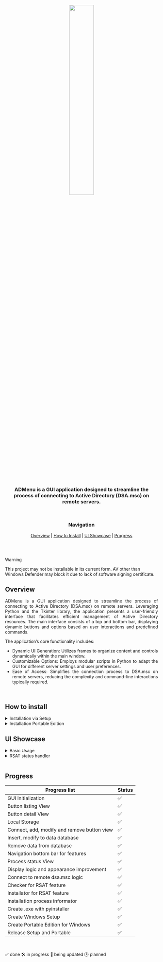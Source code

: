 <div align='center'>

<img src="https://github.com/Kiemoniasty/ADMenu/blob/main/assets/samoyedlogo.png" style="width: 40%; max-width: 250px;"/>

<br>

<h3> ADMenu is a GUI application designed to streamline the process of connecting to Active Directory (DSA.msc) on remote servers. </h3>

<br>

### Navigation

[Overview](#overview) | [How to Install](#how-to-install) | [UI Showcase](#ui-showcase) | [Progress](#progress)

</div>

<br>
<br>

> [!WARNING]
> This project may not be installable in its current form. AV other than Windows Defender may block it due to lack of software signing certificate.

## Overview

<div align='justify'>
ADMenu is a GUI application designed to streamline the process of connecting to Active Directory (DSA.msc) on remote servers. Leveraging Python and the Tkinter library, the application presents a user-friendly interface that facilitates efficient management of Active Directory resources. The main interface consists of a top and bottom bar, displaying dynamic buttons and options based on user interactions and predefined commands.

The application’s core functionality includes:

  <ul>
    <li>Dynamic UI Generation: Utilizes frames to organize content and controls dynamically within the main window.</li>
    <li>Customizable Options: Employs modular scripts in Python to adapt the GUI for different server settings and user preferences.</li>
    <li>Ease of Access: Simplifies the connection process to DSA.msc on remote servers, reducing the complexity and command-line interactions typically required.</li>
  </ul>
</div>

<br>

## How to install

<details>

<summary>Installation via Setup</summary>

<br>

<div align="center">
<table>
  <tr>
      <img src="https://github.com/Kiemoniasty/ADMenu/assets/105559027/191e104c-1f08-4763-a674-3326fb4bb32f" alt="I'm working on it" style="width: 70%; max-width: 250px;"/>
      <p>I'm working on it</p>
      <br>
  </tr>
</table>

</div>
</details>

<details>

<summary>Installation Portable Edition</summary>

<br>

<div align="center">
<table>
  <tr>
      <img src="https://github.com/Kiemoniasty/ADMenu/assets/105559027/191e104c-1f08-4763-a674-3326fb4bb32f" alt="I'm working on it" style="width: 70%; max-width: 250px;"/>
      <p>I'm working on it</p>
      <br>
  </tr>
</table>

</div>
</details>

## UI Showcase

<details>

<summary>Basic Usage</summary>

<br>

<div align="center">

<table>
  <tr>
      <img src="https://github.com/Kiemoniasty/ADMenu/assets/105559027/191e104c-1f08-4763-a674-3326fb4bb32f" alt="Initial View" style="width: 70%; max-width: 250px;"/>
      <p>Initial View</p>
      <br>
  </tr>
  <tr>
      <img src="https://github.com/Kiemoniasty/ADMenu/assets/105559027/191e104c-1f08-4763-a674-3326fb4bb32f" alt="Add Button View" style="width: 70%; max-width: 250px;"/>
      <p>Add Button View</p>
      <br>
  </tr>
  <tr>
      <img src="https://github.com/Kiemoniasty/ADMenu/assets/105559027/191e104c-1f08-4763-a674-3326fb4bb32f" alt="Adding Process Status View" style="width: 70%; max-width: 250px;"/>
      <p>Adding Process Status View</p>
      <br>
  </tr>
  <tr>
      <img src="https://github.com/Kiemoniasty/ADMenu/assets/105559027/191e104c-1f08-4763-a674-3326fb4bb32f" alt="Connecting to Remote Server Active Directory" style="width: 70%; max-width: 250px;"/>
      <p>Connecting to Remote Server Active Directory</p>
      <br>
  </tr>
  <tr>
      <img src="https://github.com/Kiemoniasty/ADMenu/assets/105559027/191e104c-1f08-4763-a674-3326fb4bb32f" alt="Successfully connected ADUC" style="width: 70%; max-width: 250px;"/>
      <p>Successfully connected ADUC</p>
      <br>
  </tr>

  <tr>
      <img src="https://github.com/Kiemoniasty/ADMenu/assets/105559027/191e104c-1f08-4763-a674-3326fb4bb32f" alt="Modify View" style="width: 70%; max-width: 250px;"/>
      <p>Modify View</p>
      <br>
  </tr>
  <tr>
      <img src="https://github.com/Kiemoniasty/ADMenu/assets/105559027/191e104c-1f08-4763-a674-3326fb4bb32f" alt="Button Detail View" style="width: 70%; max-width: 250px;"/>
      <p>Button Detail View</p>
      <br>
  </tr>
  <tr>
      <img src="https://github.com/Kiemoniasty/ADMenu/assets/105559027/191e104c-1f08-4763-a674-3326fb4bb32f" alt="Modify Process Status View" style="width: 70%; max-width: 250px;"/>
      <p>Modify Process Status View</p>
      <br>
  </tr>
  <tr>
      <img src="https://github.com/Kiemoniasty/ADMenu/assets/105559027/191e104c-1f08-4763-a674-3326fb4bb32f" alt="Remove Button View" style="width: 70%; max-width: 250px;"/>
      <p>Remove Button View</p>
      <br>
  </tr>
  <tr>
      <img src="https://github.com/Kiemoniasty/ADMenu/assets/105559027/191e104c-1f08-4763-a674-3326fb4bb32f" alt="Remove Process Status View" style="width: 70%; max-width: 250px;"/>
      <p>Remove Process Status View</p>
      <br>
  </tr>
  <tr>
      <img src="https://github.com/Kiemoniasty/ADMenu/assets/105559027/191e104c-1f08-4763-a674-3326fb4bb32f" alt="Limit reached View" style="width: 70%; max-width: 250px;"/>
      <p>Limit reached View</p>
      <br>
  </tr>
</table>
</div>
</details>

<details>

<summary>RSAT status handler</summary>

<br>

<div align="center">

<table>
  <tr>
      <img src="https://github.com/Kiemoniasty/ADMenu/assets/105559027/191e104c-1f08-4763-a674-3326fb4bb32f" alt="Initial Status" style="width: 70%; max-width: 250px;"/>
      <p>Initial Status</p>
      <br>
  </tr>
  <tr>
      <img src="https://github.com/Kiemoniasty/ADMenu/assets/105559027/191e104c-1f08-4763-a674-3326fb4bb32f" alt="RSAT Not Installed Status" style="width: 70%; max-width: 250px;"/>
      <p>RSAT Not Installed Status</p>
      <br>
  </tr>
  <tr>
      <img src="https://github.com/Kiemoniasty/ADMenu/assets/105559027/191e104c-1f08-4763-a674-3326fb4bb32f" alt="Request for installation" style="width: 70%; max-width: 250px;"/>
      <p>Request for installation</p>
      <br>
  </tr>
  <tr>
      <img src="https://github.com/Kiemoniasty/ADMenu/assets/105559027/191e104c-1f08-4763-a674-3326fb4bb32f" alt="RSAT Installation in progress Status" style="width: 70%; max-width: 250px;"/>
      <p>RSAT Installation in progress Status</p>
      <br>
  </tr>
  <tr>
      <img src="https://github.com/Kiemoniasty/ADMenu/assets/105559027/191e104c-1f08-4763-a674-3326fb4bb32f" alt="Installation Progress Prompt" style="width: 70%; max-width: 250px;"/>
      <p>Installation Progress Prompt</p>
      <br>
  </tr>
  <tr>
      <img src="https://github.com/Kiemoniasty/ADMenu/assets/105559027/191e104c-1f08-4763-a674-3326fb4bb32f" alt="RSAT Installed Status" style="width: 70%; max-width: 250px;"/>
      <p>RSAT Installed Status</p>
      <br>
  </tr>
</table>
</div>
</details>

<br>

## Progress

| Progress list                               | Status |
| ------------------------------------------- | ------ |
| GUI Initialization                          | ✅     |
| Button listing View                         | ✅     |
| Button detail View                          | ✅     |
| Local Storage                               | ✅     |
| Connect, add, modify and remove button view | ✅     |
| Insert, modify to data database             | ✅     |
| Remove data from database                   | ✅     |
| Navigation bottom bar for features          | ✅     |
| Process status View                         | ✅     |
| Display logic and appearance improvement    | ✅     |
| Connect to remote dsa.msc logic             | ✅     |
| Checker for RSAT feature                    | ✅     |
| Installator for RSAT feature                | ✅     |
| Installation process informator             | ✅     |
| Create .exe with pyinstaller                | ✅     |
| Create Windows Setup                        | ✅     |
| Create Portable Edition for Windows         | ✅     |
| Release Setup and Portable                  | ✅     |

<br>

✅ done
🛠️ in progress
🔄 being updated
🕒 planned
